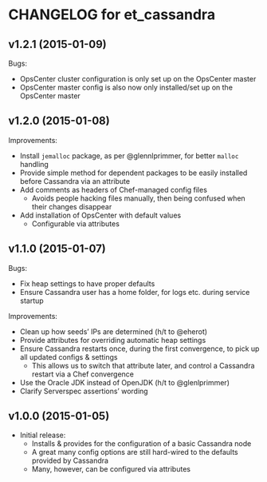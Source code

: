 # CHANGELOG for et_cassandra

## v1.2.1 (2015-01-09)

Bugs:

* OpsCenter cluster configuration is only set up on the OpsCenter master
* OpsCenter master config is also now only installed/set up on the OpsCenter master

## v1.2.0 (2015-01-08)

Improvements:

* Install `jemalloc` package, as per @glennlprimmer, for better `malloc` handling
* Provide simple method for dependent packages to be easily installed before Cassandra via an attribute
* Add comments as headers of Chef-managed config files
    - Avoids people hacking files manually, then being confused when their changes disappear
* Add installation of OpsCenter with default values
    - Configurable via attributes

## v1.1.0 (2015-01-07)

Bugs:

* Fix heap settings to have proper defaults
* Ensure Cassandra user has a home folder, for logs etc. during service startup

Improvements:

* Clean up how seeds’ IPs are determined (h/t to @eherot)
* Provide attributes for overriding automatic heap settings
* Ensure Cassandra restarts once, during the first convergence, to pick up all updated configs & settings
    - This allows us to switch that attribute later, and control a Cassandra restart via a Chef convergence
* Use the Oracle JDK instead of OpenJDK (h/t to @glenlprimmer)
* Clarify Serverspec assertions’ wording

## v1.0.0 (2015-01-05)

* Initial release:
    - Installs & provides for the configuration of a basic Cassandra node
    - A great many config options are still hard-wired to the defaults provided by Cassandra
    - Many, however, can be configured via attributes
